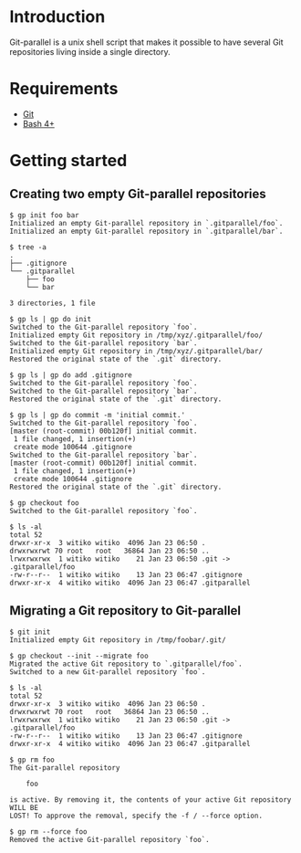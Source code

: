 # Introduction

Git-parallel is a unix shell script that makes it possible to have several Git
repositories living inside a single directory.

# Requirements

 * [Git](http://git-scm.com/)
 * [Bash 4+](https://www.gnu.org/software/bash/)

# Getting started
## Creating two empty Git-parallel repositories

	$ gp init foo bar
	Initialized an empty Git-parallel repository in `.gitparallel/foo`.
	Initialized an empty Git-parallel repository in `.gitparallel/bar`.

	$ tree -a
	.
	├── .gitignore
	└── .gitparallel
	    ├── foo
	    └── bar

	3 directories, 1 file

	$ gp ls | gp do init
	Switched to the Git-parallel repository `foo`.
	Initialized empty Git repository in /tmp/xyz/.gitparallel/foo/
	Switched to the Git-parallel repository `bar`.
	Initialized empty Git repository in /tmp/xyz/.gitparallel/bar/
	Restored the original state of the `.git` directory.

	$ gp ls | gp do add .gitignore
	Switched to the Git-parallel repository `foo`.
	Switched to the Git-parallel repository `bar`.
	Restored the original state of the `.git` directory.

	$ gp ls | gp do commit -m 'initial commit.'
	Switched to the Git-parallel repository `foo`.
	[master (root-commit) 00b120f] initial commit.
	 1 file changed, 1 insertion(+)
	 create mode 100644 .gitignore
	Switched to the Git-parallel repository `bar`.
	[master (root-commit) 00b120f] initial commit.
	 1 file changed, 1 insertion(+)
	 create mode 100644 .gitignore
	Restored the original state of the `.git` directory.

	$ gp checkout foo
	Switched to the Git-parallel repository `foo`.

	$ ls -al
	total 52
	drwxr-xr-x  3 witiko witiko  4096 Jan 23 06:50 .
	drwxrwxrwt 70 root   root   36864 Jan 23 06:50 ..
	lrwxrwxrwx  1 witiko witiko    21 Jan 23 06:50 .git -> .gitparallel/foo
	-rw-r--r--  1 witiko witiko    13 Jan 23 06:47 .gitignore
	drwxr-xr-x  4 witiko witiko  4096 Jan 23 06:47 .gitparallel

## Migrating a Git repository to Git-parallel

	$ git init
	Initialized empty Git repository in /tmp/foobar/.git/

	$ gp checkout --init --migrate foo
	Migrated the active Git repository to `.gitparallel/foo`.
	Switched to a new Git-parallel repository `foo`.

	$ ls -al
	total 52
	drwxr-xr-x  3 witiko witiko  4096 Jan 23 06:50 .
	drwxrwxrwt 70 root   root   36864 Jan 23 06:50 ..
	lrwxrwxrwx  1 witiko witiko    21 Jan 23 06:50 .git -> .gitparallel/foo
	-rw-r--r--  1 witiko witiko    13 Jan 23 06:47 .gitignore
	drwxr-xr-x  4 witiko witiko  4096 Jan 23 06:47 .gitparallel

	$ gp rm foo
	The Git-parallel repository

		foo

	is active. By removing it, the contents of your active Git repository WILL BE
	LOST! To approve the removal, specify the -f / --force option.

	$ gp rm --force foo
	Removed the active Git-parallel repository `foo`.
